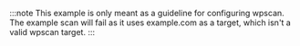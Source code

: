 <!--
SPDX-FileCopyrightText: the secureCodeBox authors

SPDX-License-Identifier: Apache-2.0
-->

:::note
This example is only meant as a guideline for configuring wpscan.
The example scan will fail as it uses example.com as a target, which isn't a valid wpscan target.
:::

